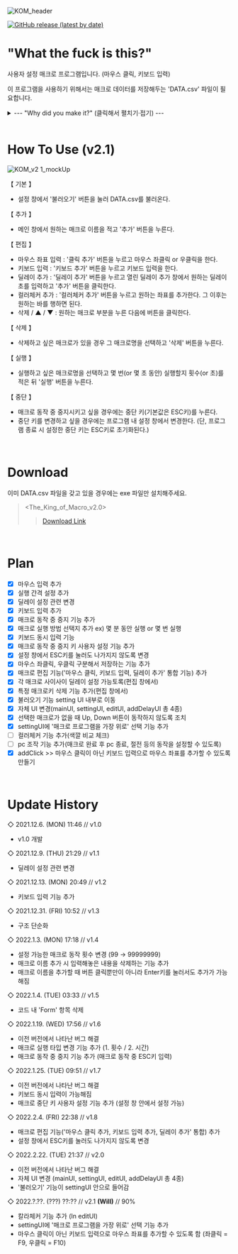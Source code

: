 ![KOM_header](https://user-images.githubusercontent.com/64591335/155003398-f30bfcc2-39b7-48e3-b4b2-e9b18a357fe2.png)

<a href = "https://github.com/Yoon-men/The_King_of_Macro/releases/tag/v2.0"><img alt="GitHub release (latest by date)" src="https://img.shields.io/github/v/release/Yoon-men/The_King_of_Macro?color=b461f2&logo=github"></a>

# "What the fuck is this?"
사용자 설정 매크로 프로그램입니다. (마우스 클릭, 키보드 입력)

이 프로그램을 사용하기 위해서는 매크로 데이터를 저장해두는 'DATA.csv' 파일이 필요합니다.
<details>
  <summary>--- "Why did you make it?" (클릭해서 펼치기·접기) ---</summary>

  ![image](https://user-images.githubusercontent.com/64591335/165354839-8295c95e-883f-4a39-bf61-60a75ef76e65.png)

  레바의 모험 하려고 만들었습니다.
  
  ![image](https://user-images.githubusercontent.com/64591335/165355482-82fbd3ab-8f5b-4fcc-a0aa-99e7304302db.png)
  
  스킬을 쓰려면 '무색 큐브 조각'이라는 아이템이 많이 필요한데,
  
  손으로 일일이 직접 사기가 너무 귀찮아서 The_King_of_Macro를 만들게 되었습니다.
</details>

<br>

# How To Use (v2.1)
![KOM_v2 1_mockUp](https://user-images.githubusercontent.com/64591335/158588032-f3fd2464-ab04-4762-81d2-debd07848f2d.png)


【 기본 】
- 설정 창에서 '불러오기' 버튼을 눌러 DATA.csv를 불러온다.

【 추가 】
- 메인 창에서 원하는 매크로 이름을 적고 '추가' 버튼을 누른다.

【 편집 】
- 마우스 좌표 입력 : '클릭 추가' 버튼을 누르고 마우스 좌클릭 or 우클릭을 한다.
- 키보드 입력 : '키보드 추가' 버튼을 누르고 키보드 입력을 한다.
- 딜레이 추가 : '딜레이 추가' 버튼을 누르고 열린 딜레이 추가 창에서 원하는 딜레이 초를 입력하고 '추가' 버튼을 클릭한다.
- 컬러체커 추가 : '컬러체커 추가' 버튼을 누르고 원하는 좌표를 추가한다. 그 이후는 원하는 바를 행하면 된다.
- 삭제 / ▲ / ▼ : 원하는 매크로 부분을 누른 다음에 버튼을 클릭한다.

【 삭제 】
- 삭제하고 싶은 매크로가 있을 경우 그 매크로명을 선택하고 '삭제' 버튼을 누른다.

【 실행 】
- 실행하고 싶은 매크로명을 선택하고 몇 번(or 몇 초 동안) 실행할지 횟수(or 초)를 적은 뒤 '실행' 버튼을 누른다.

【 중단 】
- 매크로 동작 중 중지시키고 싶을 경우에는 중단 키(기본값은 ESC키)를 누른다.
- 중단 키를 변경하고 싶을 경우에는 프로그램 내 설정 창에서 변경한다. (단, 프로그램 종료 시 설정한 중단 키는 ESC키로 초기화된다.)

<br>

# Download
이미 DATA.csv 파일을 갖고 있을 경우에는 exe 파일만 설치해주세요.
> <The_King_of_Macro_v2.0>
>> <a href = "https://github.com/Yoon-men/The_King_of_Macro/releases/tag/v2.0">Download Link</a>

<br>

# Plan
- [x] 마우스 입력 추가
- [x] 실행 간격 설정 추가
- [x] 딜레이 설정 관련 변경
- [x] 키보드 입력 추가
- [x] 매크로 동작 중 중지 기능 추가
- [x] 매크로 실행 방법 선택지 추가 ex) 몇 분 동안 실행 or 몇 번 실행
- [x] 키보드 동시 입력 기능 
- [x] 매크로 동작 중 중지 키 사용자 설정 기능 추가
- [x] 설정 창에서 ESC키를 눌러도 나가지지 않도록 변경
- [x] 마우스 좌클릭, 우클릭 구분해서 저장하는 기능 추가
- [x] 매크로 편집 기능('마우스 클릭, 키보드 입력, 딜레이 추가' 통합 기능) 추가
- [x] 각 매크로 사이사이 딜레이 설정 가능토록(편집 창에서)
- [x] 특정 매크로키 삭제 기능 추가(편집 창에서)
- [x] 불러오기 기능 setting UI 내부로 이동
- [x] 자체 UI 변경(mainUI, settingUI, editUI, addDelayUI 총 4종)
- [x] 선택한 매크로가 없을 때 Up, Down 버튼이 동작하지 않도록 조치
- [x] settingUI에 '매크로 프로그램을 가장 위로' 선택 기능 추가
- [ ] 컬러체커 기능 추가(색깔 비교 체크)
- [ ] pc 조작 기능 추가(매크로 완료 후 pc 종료, 절전 등의 동작을 설정할 수 있도록)
- [x] addClick >> 마우스 클릭이 아닌 키보드 입력으로 마우스 좌표를 추가할 수 있도록 만들기

<br>

# Update History
◇ 2021.12.6. (MON) 11:46 // v1.0
- v1.0 개발

◇ 2021.12.9. (THU) 21:29 // v1.1
- 딜레이 설정 관련 변경

◇ 2021.12.13. (MON) 20:49 // v1.2
- 키보드 입력 기능 추가

◇ 2021.12.31. (FRI) 10:52 // v1.3
- 구조 단순화

◇ 2022.1.3. (MON) 17:18 // v1.4
- 설정 가능한 매크로 동작 횟수 변경 (99 → 99999999)
- 매크로 이름 추가 시 입력해놓은 내용을 삭제하는 기능 추가
- 매크로 이름을 추가할 때 버튼 클릭뿐만이 아니라 Enter키를 눌러서도 추가가 가능해짐

◇ 2022.1.4. (TUE) 03:33 // v1.5
- 코드 내 'Form' 항목 삭제

◇ 2022.1.19. (WED) 17:56 // v1.6
- 이전 버전에서 나타난 버그 해결
- 매크로 실행 타입 변경 기능 추가 (1. 횟수 / 2. 시간)
- 매크로 동작 중 중지 기능 추가 (매크로 동작 중 ESC키 입력)

◇ 2022.1.25. (TUE) 09:51 // v1.7
- 이전 버전에서 나타난 버그 해결
- 키보드 동시 입력이 가능해짐
- 매크로 중단 키 사용자 설정 기능 추가 (설정 창 안에서 설정 가능)

◇ 2022.2.4. (FRI) 22:38 // v1.8
- 매크로 편집 기능('마우스 클릭 추가, 키보드 입력 추가, 딜레이 추가' 통합) 추가
- 설정 창에서 ESC키를 눌러도 나가지지 않도록 변경

◇ 2022.2.22. (TUE) 21:37 // v2.0
- 이전 버전에서 나타난 버그 해결
- 자체 UI 변경 (mainUI, settingUI, editUI, addDelayUI 총 4종)
- '불러오기' 기능이 settingUI 안으로 들어감

◇ 2022.?.??. (???) ??:?? // v2.1 **(Will)** // 90%
- 칼라체커 기능 추가 (In editUI)
- settingUI에 '매크로 프로그램을 가장 위로' 선택 기능 추가
- 마우스 클릭이 아닌 키보드 입력으로 마우스 좌표를 추가할 수 있도록 함 (좌클릭 = F9, 우클릭 = F10)
